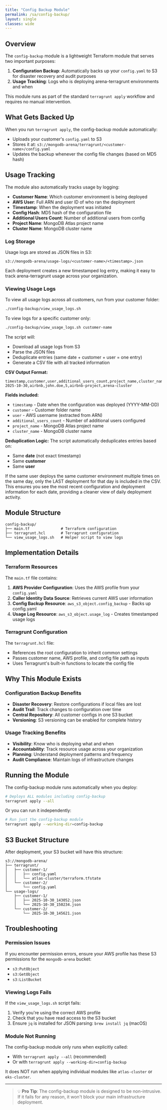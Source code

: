```yaml
---
title: "Config Backup Module"
permalink: /sa/config-backup/
layout: single
classes: wide
---
```


## Overview

The `config-backup` module is a lightweight Terraform module that serves two important purposes:

1. **Configuration Backup**: Automatically backs up your `config.yaml` to S3 for disaster recovery and audit purposes
2. **Usage Tracking**: Logs who is deploying arena-terragrunt environments and when

This module runs as part of the standard `terragrunt apply` workflow and requires no manual intervention.

## What Gets Backed Up

When you run `terragrunt apply`, the config-backup module automatically:

- Uploads your customer's `config.yaml` to S3
- Stores it at: `s3://mongodb-arena/terragrunt/<customer-name>/config.yaml`
- Updates the backup whenever the config file changes (based on MD5 hash)

## Usage Tracking

The module also automatically tracks usage by logging:

- **Customer Name**: Which customer environment is being deployed
- **AWS User**: Full ARN and user ID of who ran the deployment
- **Timestamp**: When the deployment was initiated
- **Config Hash**: MD5 hash of the configuration file
- **Additional Users Count**: Number of additional users from config
- **Project Name**: MongoDB Atlas project name
- **Cluster Name**: MongoDB cluster name

### Log Storage

Usage logs are stored as JSON files in S3:
```
s3://mongodb-arena/usage-logs/<customer-name>/<timestamp>.json
```

Each deployment creates a new timestamped log entry, making it easy to track arena-terragrunt usage across your organization.

### Viewing Usage Logs

To view all usage logs across all customers, run from your customer folder:

```bash
./config-backup/view_usage_logs.sh
```

To view logs for a specific customer only:

```bash
./config-backup/view_usage_logs.sh customer-name
```

The script will:
- Download all usage logs from S3
- Parse the JSON files
- Deduplicate entries (same date + customer + user = one entry)
- Generate a CSV file with all tracked information

**CSV Output Format:**
```csv
timestamp,customer,user,additional_users_count,project_name,cluster_name
2025-10-30,airbnb,john.doe,5,airbnb-project,arena-cluster
```

**Fields included:**
- `timestamp` - Date when the configuration was deployed (YYYY-MM-DD)
- `customer` - Customer folder name
- `user` - AWS username (extracted from ARN)
- `additional_users_count` - Number of additional users configured
- `project_name` - MongoDB Atlas project name
- `cluster_name` - MongoDB cluster name

**Deduplication Logic:**
The script automatically deduplicates entries based on:
- Same **date** (not exact timestamp)
- Same **customer** 
- Same **user**

If the same user deploys the same customer environment multiple times on the same day, only the LAST deployment for that day is included in the CSV. This ensures you see the most recent configuration and deployment information for each date, providing a cleaner view of daily deployment activity.

## Module Structure

```
config-backup/
├── main.tf              # Terraform configuration
├── terragrunt.hcl       # Terragrunt configuration
└── view_usage_logs.sh   # Helper script to view logs
```

## Implementation Details

### Terraform Resources

The `main.tf` file contains:

1. **AWS Provider Configuration**: Uses the AWS profile from your `config.yaml`
2. **Caller Identity Data Source**: Retrieves current AWS user information
3. **Config Backup Resource**: `aws_s3_object.config_backup` - Backs up config.yaml
4. **Usage Log Resource**: `aws_s3_object.usage_log` - Creates timestamped usage logs

### Terragrunt Configuration

The `terragrunt.hcl` file:
- References the root configuration to inherit common settings
- Passes customer name, AWS profile, and config file path as inputs
- Uses Terragrunt's built-in functions to locate the config file

## Why This Module Exists

### Configuration Backup Benefits
- **Disaster Recovery**: Restore configurations if local files are lost
- **Audit Trail**: Track changes to configuration over time
- **Central Repository**: All customer configs in one S3 bucket
- **Versioning**: S3 versioning can be enabled for complete history

### Usage Tracking Benefits
- **Visibility**: Know who is deploying what and when
- **Accountability**: Track resource usage across your organization
- **Planning**: Understand deployment patterns and frequency
- **Audit Compliance**: Maintain logs of infrastructure changes

## Running the Module

The config-backup module runs automatically when you deploy:

```bash
# Deploys ALL modules including config-backup
terragrunt apply --all
```

Or you can run it independently:

```bash
# Run just the config-backup module
terragrunt apply --working-dir=config-backup
```

## S3 Bucket Structure

After deployment, your S3 bucket will have this structure:

```
s3://mongodb-arena/
├── terragrunt/
│   ├── customer-1/
│   │   ├── config.yaml
│   │   └── atlas-cluster/terraform.tfstate
│   └── customer-2/
│       └── config.yaml
└── usage-logs/
    ├── customer-1/
    │   ├── 2025-10-30_143052.json
    │   └── 2025-10-30_150234.json
    └── customer-2/
        └── 2025-10-30_145621.json
```

## Troubleshooting

### Permission Issues

If you encounter permission errors, ensure your AWS profile has these S3 permissions for the `mongodb-arena` bucket:
- `s3:PutObject`
- `s3:GetObject`
- `s3:ListBucket`

### Viewing Logs Fails

If the `view_usage_logs.sh` script fails:
1. Verify you're using the correct AWS profile
2. Check that you have read access to the S3 bucket
3. Ensure `jq` is installed for JSON parsing: `brew install jq` (macOS)

### Module Not Running

The config-backup module only runs when explicitly called:
- With `terragrunt apply --all` (recommended)
- Or with `terragrunt apply --working-dir=config-backup`

It does NOT run when applying individual modules like `atlas-cluster` or `eks-cluster`.

---

> 💡 **Pro Tip**: The config-backup module is designed to be non-intrusive. If it fails for any reason, it won't block your main infrastructure deployment.

